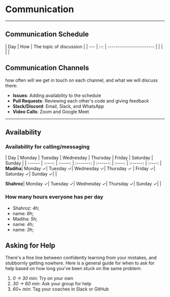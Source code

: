 <!--
    this template is for inspiration, feel free to change it however you like!

    Careful! be sure to protect your privacy when filling out this document
        everything you write here will be public
        so share only what you are comfortable sharing online
        you can share the rest in confidence with you group by another channel
-->

# Communication

______________________________________________________________________

## Communication Schedule

| Day | How | The topic of discussion | | --- | :-: | ----------------------- |
| | | |

## Communication Channels

how often will we get in touch on each channel, and what we will discuss there:

- **Issues**: Adding availability to the schedule
- **Pull Requests**: Reviewing each other's code and giving feedback
- **Slack/Discord**: Email, Slack, and WhatsApp
- **Video Calls**: Zoom and Google Meet

______________________________________________________________________

## Availability

### Availability for calling/messaging

| Day | Monday | Tuesday | Wednesday | Thursday | Friday | Saturday | Sunday | |
------ | :----: | :-----: | :-------: | :------: | :----: | :------: | :----: |
**Madiha**| Monday &check;| Tuesday &check;| Wednesday &check;| Thursday &check;
| Friday &check;| Saturday &check;| Sunday &check;|  |

**Shahroz**| Monday &check;| Tuesday &check;| Wednesday &check;| Thursday &check;|
Sunday &check;|  |

### How many hours everyone has per day

- Shahroz: _4h_;
- name: _6h_;
- Madiha: _5h_;
- name: _4h_;
- name: _3h_;

## Asking for Help

There's a fine line between confidently learning from your mistakes, and
stubbornly getting nowhere. Here is a general guide for when to ask for help
based on how long you've been stuck on the same problem:

1. _0 -> 30 min_: Try on your own
1. _30 -> 60 min_: Ask your group for help
1. _60+ min_: Tag your coaches in Slack or GitHub
